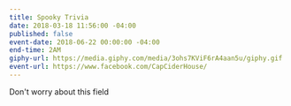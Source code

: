 ```yaml
---
title: Spooky Trivia
date: 2018-03-18 11:56:00 -04:00
published: false
event-date: 2018-06-22 00:00:00 -04:00
end-time: 2AM
giphy-url: https://media.giphy.com/media/3ohs7KViF6rA4aan5u/giphy.gif
event-url: https://www.facebook.com/CapCiderHouse/
---
```


Don't worry about this field
